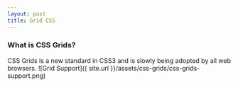 ```yaml
---
layout: post
title: Grid CSS
---
```


### What is CSS Grids?
CSS Grids is a new standard in CSS3 and is slowly being adopted by all web browsers.
![Grid Support]({ site.url }}/assets/css-grids/css-grids-support.png)
